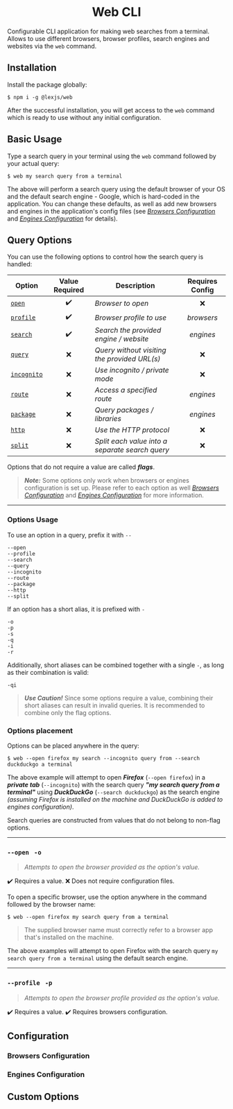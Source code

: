 <h1 align="center"> Web CLI</h1>

Configurable CLI application for making web searches from a terminal. Allows to use different browsers, browser profiles, search engines and websites via the `web` command.

## Installation <a name="installation"></a>

Install the package globally:

```
$ npm i -g @lexjs/web
```

After the successful installation, you will get access to the `web` command which is ready to use without any initial configuration.

## Basic Usage <a name="usage"></a>

Type a search query in your terminal using the `web` command followed by your actual query:

```
$ web my search query from a terminal
```

The above will perform a search query using the default browser of your OS and the default search engine - Google, which is hard-coded in the application. You can change these defaults, as well as add new browsers and engines in the application's config files (see [*Browsers Configuration*](#browsers-config) and [*Engines Configuration*](#engines-config) for details).

## Query Options <a name="query-options"></a>

You can use the following options to control how the search query is handled:

| Option | Value Required | Description | Requires Config |
|--|--|--|--|
|[`open`](#option-open)|<div align="center">✔️</div>|*Browser to open*|<div align="center">❌</div>
|[`profile`](#option-profile)|<div align="center">✔️</div>|*Browser profile to use*|<div align="center">*browsers*</div>
|[`search`](#option-search)|<div align="center">✔️</div>|*Search the provided engine / website*|<div align="center">*engines*</div>
|[`query`](#option-query)|<div align="center">❌</div>|*Query without visiting the provided URL(s)*|<div align="center">❌</div>
|[`incognito`](#option-incognito)|<div align="center">❌</div>|*Use incognito / private mode*|<div align="center">❌</div>
|[`route`](#option-route)|<div align="center">❌</div>|*Access a specified route*|<div align="center">*engines*</div>
|[`package`](#option-package)|<div align="center">❌</div>|*Query packages / libraries*|<div align="center">*engines*</div>
|[`http`](#option-http)|<div align="center">❌</div>|*Use the HTTP protocol*|<div align="center">❌</div>
|[`split`](#option-split)|<div align="center">❌</div>|*Split each value into a separate search query*|<div align="center">❌</div>

Options that do not require a value are called ***flags***.

> ***Note:***
> Some options only work when browsers or engines configuration is set up. Please refer to each option as well [*Browsers Configuration*](#browsers-config) and [*Engines Configuration*](#engines-config) for more information.

---

### Options Usage

To use an option in a query, prefix it with `--`

```
--open
--profile
--search
--query
--incognito
--route
--package
--http
--split
```

If an option has a short alias, it is prefixed with `-`

```
-o
-p
-s
-q
-i
-r
```

Additionally, short aliases can be combined together with a single `-`, as long as their combination is valid:

```
-qi
```

> ***Use Caution!***
> Since some options require a value, combining their short aliases can result in invalid queries. It is recommended to combine only the flag options.

### Options placement

Options can be placed anywhere in the query:

```
$ web --open firefox my search --incognito query from --search duckduckgo a terminal
```

The above example will attempt to open ***Firefox*** (`--open firefox`) in a ***private tab*** (`--incognito`) with the search query ***"my search query from a terminal"*** using ***DuckDuckGo*** (`--search duckduckgo`) as the search engine *(assuming Firefox is installed on the machine and DuckDuckGo is added to engines configuration)*.

Search queries are constructed from values that do not belong to non-flag options.

---

### `--open`&nbsp;&nbsp;&nbsp;`-o` <a name="option-open"></a>

> *Attempts to open the browser provided as the option's value.*

✔️ Requires a value.
❌ Does not require configuration files.

To open a specific browser, use the option anywhere in the command followed by the browser name:

```
$ web --open firefox my search query from a terminal
```

> The supplied browser name must correctly refer to a browser app that's installed on the machine.

The above examples will attempt to open Firefox with the search query `my search query from a terminal` using the default search engine.

---

### `--profile`&nbsp;&nbsp;&nbsp;`-p` <a name="option-profile"></a>

> *Attempts to open the browser profile provided as the option's value.*

✔️ Requires a value.
✔️ Requires browsers configuration.

## Configuration <a name="configuration"></a>

### Browsers Configuration <a name="browsers-config"></a>

### Engines Configuration <a name="engines-config"></a>

## Custom Options <a name="custom-options"></a>